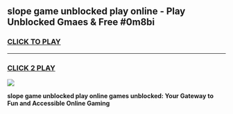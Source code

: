 
## slope game unblocked play online - Play Unblocked Gmaes & Free #0m8bi
<h3>
<a href="https://news.freeplayer.one?title=slope_game_unblocked_play_online&ref=26F">CLICK TO PLAY</a></h3>
<hr>

<h3>
<a href="https://news.freeplayer.one?title=slope_game_unblocked_play_online&ref=26F">CLICK 2 PLAY</a>
  
</h3>

<a href="https://news.freeplayer.one?title=slope_game_unblocked_play_online&ref=26F/"><img src="https://clearcache.store/games.png"></a>


**slope game unblocked play online games unblocked: Your Gateway to Fun and Accessible Online Gaming**

